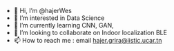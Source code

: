 - 👋 Hi, I’m @hajerWes
- 👀 I’m interested in Data Science
- 🌱 I’m currently learning CNN, GAN, 
- 💞️ I’m looking to collaborate on Indoor localization BLE 
- 📫 How to reach me : email hajer.grira@iistic.ucar.tn

<!---
hajerWes/hajerWes is a ✨ special ✨ repository because its `README.md` (this file) appears on your GitHub profile.
You can click the Preview link to take a look at your changes.
--->
